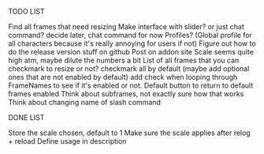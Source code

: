 TODO LIST

Find all frames that need resizing
Make interface with slider? or just chat command? decide later, chat command for now
Profiles? (Global profile for all characters because it's really annoying for users if not)
Figure out how to do the release version stuff on github
Post on addon site
Scale seems quite high atm, maybe dilute the numbers a bit
List of all frames that you can checkmark to resize or not? checkmark all by default (maybe add optional ones that are not enabled by default) add check when looping through FrameNames to see if it's enabled or not.
    Default button to return to default frames enabled
Think about subframes, not exactly sure how that works
Think about changing name of slash command

DONE LIST

Store the scale chosen, default to 1
Make sure the scale applies after relog + reload
Define usage in description